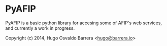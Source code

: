 PyAFIP
======

PyAFIP is a basic python library for accesing some of AFIP's web services, and currently a work in progress.

Copyright (c) 2014, Hugo Osvaldo Barrera &lt;hugo@barrera.io&gt;